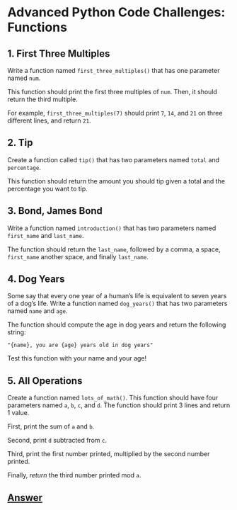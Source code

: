 # Advanced Python Code Challenges: Functions

## 1. First Three Multiples

Write a function named ```first_three_multiples()``` that has one parameter named ```num```.

This function should print the first three multiples of ```num```. Then, it should return the third multiple.

For example, ```first_three_multiples(7)``` should print ```7```, ```14```, and ```21``` on three different lines, and return ```21```.

## 2. Tip

Create a function called ```tip()``` that has two parameters named ```total``` and ```percentage```.

This function should return the amount you should tip given a total and the percentage you want to tip.

## 3. Bond, James Bond
Write a function named ```introduction()``` that has two parameters named ```first_name``` and ```last_name```.

The function should return the ```last_name```, followed by a comma, a space, ```first_name``` another space, and finally ```last_name```.

## 4. Dog Years
Some say that every one year of a human’s life is equivalent to seven years of a dog’s life. Write a function named ```dog_years()``` that has two parameters named ```name``` and ```age```.

The function should compute the age in dog years and return the following string:

```"{name}, you are {age} years old in dog years"```

Test this function with your name and your age!

## 5. All Operations

Create a function named ```lots_of_math()```. This function should have four parameters named ```a```, ```b```, ```c```, and ```d```. The function should print 3 lines and return 1 value.

First, print the sum of ```a``` and ```b```.

Second, print ```d``` subtracted from ```c```.

Third, print the first number printed, multiplied by the second number printed.

Finally, *return* the third number printed mod ```a```.

## [Answer](answer.py)
